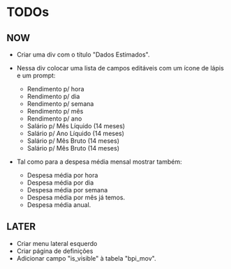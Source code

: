 # TODOs

## NOW

- Criar uma div com o título "Dados Estimados".
- Nessa div colocar uma lista de campos editáveis com um ícone de lápis e um prompt:
    - Rendimento p/ hora
    - Rendimento p/ dia
    - Rendimento p/ semana
    - Rendimento p/ mês
    - Rendimento p/ ano
    - Salário p/ Mês Líquido (14 meses)
    - Salário p/ Ano Líquido (14 meses)
    - Salário p/ Mês Bruto (14 meses)
    - Salário p/ Mês Bruto (14 meses)

- Tal como para a despesa média mensal mostrar também:
    - Despesa média por hora
    - Despesa média por dia
    - Despesa média por semana
    - Despesa média por mês já temos.
    - Despesa média anual.

## LATER

- Criar menu lateral esquerdo
- Criar página de definições
- Adicionar campo "is_visible" à tabela "bpi_mov".

